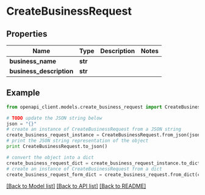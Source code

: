 # CreateBusinessRequest


## Properties
Name | Type | Description | Notes
------------ | ------------- | ------------- | -------------
**business_name** | **str** |  | 
**business_description** | **str** |  | 

## Example

```python
from openapi_client.models.create_business_request import CreateBusinessRequest

# TODO update the JSON string below
json = "{}"
# create an instance of CreateBusinessRequest from a JSON string
create_business_request_instance = CreateBusinessRequest.from_json(json)
# print the JSON string representation of the object
print CreateBusinessRequest.to_json()

# convert the object into a dict
create_business_request_dict = create_business_request_instance.to_dict()
# create an instance of CreateBusinessRequest from a dict
create_business_request_form_dict = create_business_request.from_dict(create_business_request_dict)
```
[[Back to Model list]](../README.md#documentation-for-models) [[Back to API list]](../README.md#documentation-for-api-endpoints) [[Back to README]](../README.md)


